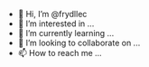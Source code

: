 - 👋 Hi, I’m @frydllec
- 👀 I’m interested in ...
- 🌱 I’m currently learning ...
- 💞️ I’m looking to collaborate on ...
- 📫 How to reach me ...

<!---
frydllec/frydllec is a ✨ special ✨ repository because its `README.md` (this file) appears on your GitHub profile.
You can click the Preview link to take a look at your changes.
--->
